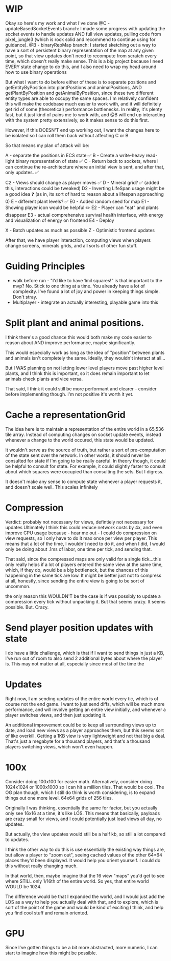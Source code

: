 # WIP
Okay so here's my work and what I've done
@C - updateBasedSocketEvents branch: I made some progress with updating the socket events to handle updates AND full view updates, pulling code from pixel_jungle3 (which is rock solid and recommend to continue using for guidance).
@B - binaryRepMap branch: I started sketching out a way to have a sort of persistent binary representation of the map at any given point, so that view updates don't need to recompute from scratch every time, which doesn't really make sense. This is a big project because I need EVERY state change to do this, and I also need to wrap my head around how to use binary operations

But what I want to do before either of these is to separate positions and getEntityByPosition into plantPositions and animalPositions, AND getPlantByPosition and getAnimalByPosition, since these two different entity types are able to occupy the same spaces. I'm relatively confident this will make the codebase much easier to work with, and it will definitely get rid of some (theoretical) performance bottlenecks. In reality, it's plenty fast, but it just kind of pains me to work with, and @B will end up interacting with the system pretty extensively, so it makes sense to do this first.

However, if this DOESN'T end up working out, I want the changes here to be isolated so I can roll them back without affecting C or B

So that means my plan of attack will be:

A - separate the positions in ECS state ✅
B - Create a write-heavy read-light binary representation of state ✅
C - Return back to sockets, where I can continue the re-architecture where an initial view is sent, and after that, only updates. ✅

C2 - Views should change as player moves ✅
D - Mineral grid? ✅ (added this, interactions could be tweaked)
D2 - Inverting LifeSpan usage might be a good idea ❓ (as in, its sort of hard to reason about a lifespan approaching 0)
E - different plant levels? ✅
E0 - Added random seed for map
E1 - Showing player icon would be helpful ✏️
E2 - Player can "eat" and plants disappear
E3 - actual comprehensive survival health interface, with energy and visualization of energy on frontend
E4 - Deploy

X - Batch updates as much as possible
Z - Optimistic frontend updates

After that, we have player interaction, computing views when players change screens, minerals grids, and all sorts of other fun stuff.

# Guiding Principles
- walk before run - "I'd like to have 1mil squares!" is that important to the mvp? No. Stick to one thing at a time. You already have a lot of complexity. I've found a lot of joy and power in keeping things simple. Don't stray.
- Multiplayer - integrate an actually interesting, playable game into this

# Split plant and animal positions.
I think there's a good chance this would both make my code easier to reason about AND improve performance, maybe significantly.

This would especially work as long as the idea of "position" between plants and animals isn't completely the same. Ideally, they wouldn't interact at all...

But I WAS planning on not letting lower level players move past higher level plants, and I think this is important, so it does remain important to let animals check plants and vice versa.

That said, I think it could still be more performant and clearer - consider before implementing though. I'm not positive it's worth it yet.

# Cache a representationGrid
The idea here is to maintain a representation of the entire world in a 65,536 tile array. Instead of computing changes on socket update events, instead whenever a change to the world occured, this state would be updated.

It wouldn't serve as the source of truth, but rather a sort of pre-computation of the state sent over the network. In other words, it should never be consulted for state if I'm going to be really careful. In theory though, it could be helpful to consult for state. For example, it could slightly faster to consult about which squares were occupied than consulting the sets. But I digress.

It doesn't make any sense to compute state whenever a player requests it, and doesn't scale well. This scales infinitely

# Compression
Verdict: probably not necessary for views, defintiely not necessary for updates
Ultimately I think this could reduce network costs by 4x, and even improve CPU usage because - hear me out - I could do compression on view requests, so I only have to do it max once per view per player. This means that a lot of the time, I wouldn't need to do it, and when I did, I would only be doing about .1ms of labor, one time per tick, and sending that.

That said, since the compressed maps are only valid for a single tick...this only really helps if a lot of players entered the same view at the same time, which, if they do, would be a big bottleneck, but the chances of this happening in the same tick are low. It might be better just not to compress at all, honestly, since sending the entire view is going to be sort of uncommon.

the only reason this WOULDN'T be the case is if was possibly to update a compression every tick without unpacking it. But that seems crazy. It seems possible. But. Crazy.

# Send player position updates with state
I do have a little challenge, which is that if I want to send things in just a KB, I've run out of room to also send 2 additional bytes about where the player is. This may not matter at all, especially since most of the time the 

# Updates
Right now, I am sending updates of the entire world every tic, which is of course not the end game. I want to just send diffs, which will be much more performance, and will involve getting an entire view initially, and whenever a player switches views, and then just updating it.

An additional improvement could be to keep all surrounding views up to date, and load new views as a player approaches them, but this seems sort of like overkill. Getting a 1KB view is very lightweight and not that big a deal. That's just a megabyte for a thousand players, and that's a thousand players switching views, which won't even happen.

# 100x
Consider doing 100x100 for easier math.
Alternatively, consider doing 1024x1024 or 1000x1000 so I can hit a million tiles. That would be cool.
The OG plan though, which I still do think is worth considering, is to expand things out one more level.
64x64 grids of 256 tiles.

Originally I was thinking, essentially the same for factor, but you actually only see 16x16 at a time, it's like LOS.
This means that basically, payloads are crazy small for views, and I could potentially just load views all day, no updates.

But actually, the view updates would still be a half kb, so still a lot compared to updates.

I think the other way to do this is use essentially the existing way things are, but allow a player to "zoom out", seeing cached values of the other 64*64 places they'd been displayed. It would help you orient yourself. I could do this without really changing much.

In that world, then, maybe imagine that the 16 view "maps" you'd get to see where STILL only 1/16th of the entire world. So yes, that entire world WOULD be 1024.

The difference would be that I expanded the world, and I would just add the LOS as a way to help you actually deal with that, and to explore, which is sort of the point of the game and would be kind of exciting I think, and help you find cool stuff and remain oriented.

# GPU
Since I've gotten things to be a bit more abstracted, more numeric, I can start to imagine how this might be possible.